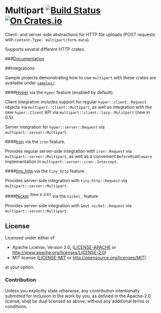 Multipart [![Build Status](https://travis-ci.org/cybergeek94/multipart.svg?branch=master)](https://travis-ci.org/cybergeek94/multipart) [![On Crates.io](https://img.shields.io/crates/v/multipart.svg)](https://crates.io/crates/multipart)
=========

Client- and server-side abstractions for HTTP file uploads (POST requests with  `Content-Type: multipart/form-data`).

Supports several different HTTP crates.

###[Documentation](http://cybergeek94.github.io/multipart/doc/multipart/index.html)

##Integrations

Sample projects demonstrating how to use `multipart` with these crates are available under [`samples/`](samples).

####[Hyper](http://hyper.rs) 
via the `hyper` feature (enabled by default). 

Client integration includes support for regular `hyper::client::Request` objects via `multipart::client::Multipart`, as well
as integration with the new `hyper::Client` API via `multipart::client::lazy::Mulitpart` (new in 0.5).

Server integration for `hyper::server::Request` via `multipart::server::Multipart`.

####[Iron](http://ironframework.io) 
via the `iron` feature.

Provides regular server-side integration with `iron::Request` via `multipart::server::Multipart`, 
as well as a convenient `BeforeMiddleware` implementation in `multipart::server::iron::Intercept`.

####[tiny\_http](https://crates.io/crates/tiny_http/)
via the `tiny_http` feature.

Provides server-side integration with `tiny_http::Request` via `multipart::server::Multipart`.

####[Nickel](http://nickel.rs/) <sup>(New in 0.6!)</sup>
via the `nickel_` feature

Provides server-side integration with `&mut nickel::Request` via `multipart::server::Multipart`. 

License
-------

Licensed under either of

 * Apache License, Version 2.0, ([LICENSE-APACHE](LICENSE-APACHE) or http://www.apache.org/licenses/LICENSE-2.0)
 * MIT license ([LICENSE-MIT](LICENSE-MIT) or http://opensource.org/licenses/MIT)

at your option.

### Contribution

Unless you explicitly state otherwise, any contribution intentionally submitted
for inclusion in the work by you, as defined in the Apache-2.0 license, shall be dual licensed as above, without any
additional terms or conditions.
